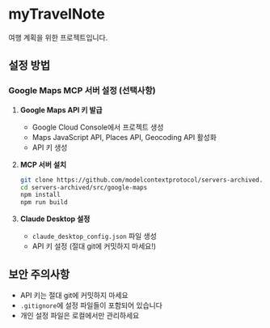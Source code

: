 # myTravelNote

여행 계획을 위한 프로젝트입니다.

## 설정 방법

### Google Maps MCP 서버 설정 (선택사항)

1. **Google Maps API 키 발급**
   - Google Cloud Console에서 프로젝트 생성
   - Maps JavaScript API, Places API, Geocoding API 활성화
   - API 키 생성

2. **MCP 서버 설치**
   ```bash
   git clone https://github.com/modelcontextprotocol/servers-archived.git
   cd servers-archived/src/google-maps
   npm install
   npm run build
   ```

3. **Claude Desktop 설정**
   - `claude_desktop_config.json` 파일 생성
   - API 키 설정 (절대 git에 커밋하지 마세요!)

## 보안 주의사항

- API 키는 절대 git에 커밋하지 마세요
- `.gitignore`에 설정 파일들이 포함되어 있습니다
- 개인 설정 파일은 로컬에서만 관리하세요